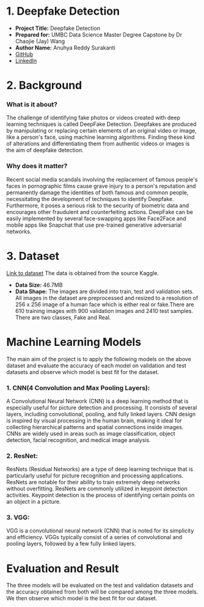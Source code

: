 # 1. Deepfake Detection 
- **Project Title:** Deepfake Detection
- **Prepared for:** UMBC Data Science Master Degree Capstone by Dr Chaojie (Jay) Wang
- **Author Name:** Anuhya Reddy Surakanti
- [GitHub](https://github.com/anuhyasurakanti)
- [LinkedIn](https://www.linkedin.com/in/anuhya-reddy-surakanti/)

# 2. Background
### What is it about?
The challenge of identifying fake photos or videos created with deep learning techniques is called DeepFake Detection. Deepfakes are produced by manipulating or replacing certain elements of an original video or image, like a person's face, using machine learning algorithms. Finding these kind of alterations and differentiating them from authentic videos or images is the aim of deepfake detection.

### Why does it matter?
Recent social media scandals involving the replacement of famous people's faces in pornographic films cause grave injury to a person's reputation and permanently damage the identities of both famous and common people, necessitating the development of techniques to identify Deepfake.
Furthermore, it poses a serious risk to the security of biometric data and encourages other fraudulent and counterfeiting actions. DeepFake can be easily implemented by several face-swapping apps like Face2Face and mobile apps like Snapchat that use pre-trained generative adversarial networks.

# 3. Dataset
[Link to dataset](https://www.kaggle.com/datasets/manjilkarki/deepfake-and-real-images/data)
The data is obtained from the source Kaggle. 
- **Data Size:** 46.7MB
- **Data Shape:** The images are divided into train, test and validation sets. All images in the dataset are preprocessed and resized to a resolution of 256 x 256 image of a human face which is either real or fake.There are 610 training images with 900 validation images and 2410 test samples. There are two classes, Fake and Real.

# Machine Learning Models
The main aim of the project is to apply the following models on the above dataset and evaluate the accuracy of each model on validation and test datasets and observe which model is best fit for the dataset. 
### 1. CNN(4 Convolution and Max Pooling Layers):
A Convolutional Neural Network (CNN) is a deep learning method that is especially useful for picture detection and processing. It consists of several layers, including convolutional, pooling, and fully linked layers. CNN design is inspired by visual processing in the human brain, making it ideal for collecting hierarchical patterns and spatial connections inside images.
CNNs are widely used in areas such as image classification, object detection, facial recognition, and medical image analysis.

### 2. ResNet:
ResNets (Residual Networks) are a type of deep learning technique that is particularly useful for picture recognition and processing applications. ResNets are notable for their ability to train extremely deep networks without overfitting. ResNets are commonly utilized in keypoint detection activities. Keypoint detection is the process of identifying certain points on an object in a picture.

### 3. VGG:
VGG is a convolutional neural network (CNN) that is noted for its simplicity and efficiency. VGGs typically consist of a series of convolutional and pooling layers, followed by a few fully linked layers.

# Evaluation and Result
The three models will be evaluated on the test and validation datasets and the accuracy obtained from both will be compared among the three models. We then observe which model is the best fit for our dataset.
